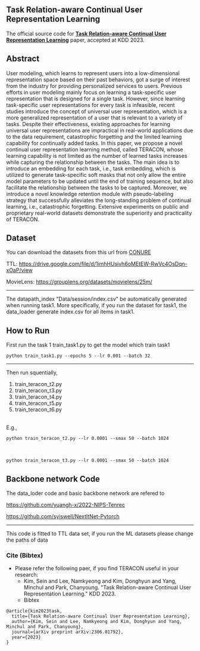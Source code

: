 ## Task Relation-aware Continual User Representation Learning

The official source code for [**Task Relation-aware Continual User Representation Learning**](https://arxiv.org/abs/2306.01792) paper, accepted at KDD 2023.

## Abstract
User modeling, which learns to represent users into a low-dimensional representation space based on their past behaviors, got a surge of interest from the industry for providing personalized services to users. Previous efforts in user modeling mainly focus on learning a task-specific user representation that is designed for a single task. However, since learning task-specific user representations for every task is infeasible, recent studies introduce the concept of universal user representation, which is a more generalized representation of a user that is relevant to a variety of tasks. Despite their effectiveness, existing approaches for learning universal user representations are impractical in real-world applications due to the data requirement, catastrophic forgetting and the limited learning capability for continually added tasks. In this paper, we propose a novel continual user representation learning method, called TERACON, whose learning capability is not limited as the number of learned tasks increases while capturing the relationship between the tasks. The main idea is to introduce an embedding for each task, i.e., task embedding, which is utilized to generate task-specific soft masks that not only allow the entire model parameters to be updated until the end of training sequence, but also facilitate the relationship between the tasks to be captured. Moreover, we introduce a novel knowledge retention module with pseudo-labeling strategy that successfully alleviates the long-standing problem of continual learning, i.e., catastrophic forgetting. Extensive experiments on public and proprietary real-world datasets demonstrate the superiority and practicality of TERACON. 

## Dataset

You can download the datasets from this url from [CONURE](https://arxiv.org/abs/2009.13724)<br>

TTL: https://drive.google.com/file/d/1imhHUsivh6oMEtEW-RwVc4OsDqn-xOaP/view<br>

MovieLens: https://grouplens.org/datasets/movielens/25m/

---
The datapath_index "Data/session/index.csv"
be automatically generated when running task1.
More specifically, if you run the dataset for task1, the data_loader generate index.csv for all items in task1.

## How to Run
First run the task 1
train_task1.py
to get the model which train task1
<br>

~~~
python train_task1.py --epochs 5 --lr 0.001 --batch 32
~~~

---
Then run squentially,
1. train_teracon_t2.py
2. train_teracon_t3.py
3. train_teracon_t4.py
4. train_teracon_t5.py
5. train_teracon_t6.py
<br>
E.g.,<br>

~~~
python train_teracon_t2.py --lr 0.0001 --smax 50 --batch 1024
~~~

<br>

~~~
python train_teracon_t3.py --lr 0.0001 --smax 50 --batch 1024
~~~

## Backbone network Code
The data_loder code and basic backbone network are refered to<br>

https://github.com/yuangh-x/2022-NIPS-Tenrec

https://github.com/syiswell/NextItNet-Pytorch

---
This code is fitted to TTL data set, if you run the ML datasets please change the paths of data

### Cite (Bibtex)
- Please refer the following paer, if you find TERACON useful in your research:
  - Kim, Sein and Lee, Namkyeong and Kim, Donghyun and Yang, Minchul and Park, Chanyoung. "Task Relation-aware Continual User Representation Learning." KDD 2023.
  - Bibtex
```
@article{kim2023task,
  title={Task Relation-aware Continual User Representation Learning},
  author={Kim, Sein and Lee, Namkyeong and Kim, Donghyun and Yang, Minchul and Park, Chanyoung},
  journal={arXiv preprint arXiv:2306.01792},
  year={2023}
}
```
